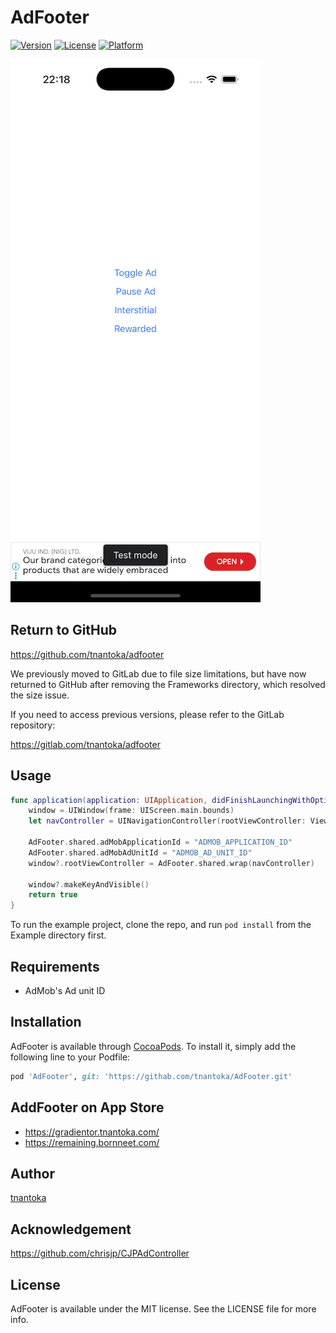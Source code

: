 # AdFooter

[![Version](https://img.shields.io/cocoapods/v/AdFooter.svg?style=flat)](http://cocoapods.org/pods/AdFooter)
[![License](https://img.shields.io/cocoapods/l/AdFooter.svg?style=flat)](http://cocoapods.org/pods/AdFooter)
[![Platform](https://img.shields.io/cocoapods/p/AdFooter.svg?style=flat)](http://cocoapods.org/pods/AdFooter)

![](./screenshot.png)

## Return to GitHub

https://github.com/tnantoka/adfooter

We previously moved to GitLab due to file size limitations, but have now returned to GitHub after removing the Frameworks directory, which resolved the size issue.

If you need to access previous versions, please refer to the GitLab repository:

https://gitlab.com/tnantoka/adfooter

## Usage

```swift
func application(application: UIApplication, didFinishLaunchingWithOptions launchOptions: [NSObject: AnyObject]?) -> Bool {
    window = UIWindow(frame: UIScreen.main.bounds)
    let navController = UINavigationController(rootViewController: ViewController())

    AdFooter.shared.adMobApplicationId = "ADMOB_APPLICATION_ID"
    AdFooter.shared.adMobAdUnitId = "ADMOB_AD_UNIT_ID"
    window?.rootViewController = AdFooter.shared.wrap(navController)

    window?.makeKeyAndVisible()
    return true
}
```

To run the example project, clone the repo, and run `pod install` from the Example directory first.

## Requirements

- AdMob's Ad unit ID

## Installation

AdFooter is available through [CocoaPods](http://cocoapods.org). To install
it, simply add the following line to your Podfile:

```ruby
pod 'AdFooter', git: 'https://githab.com/tnantoka/AdFooter.git'
```

## AddFooter on App Store

- https://gradientor.tnantoka.com/
- https://remaining.bornneet.com/

## Author

[tnantoka](https://twitter.com/tnantoka)

## Acknowledgement

https://github.com/chrisjp/CJPAdController

## License

AdFooter is available under the MIT license. See the LICENSE file for more info.
